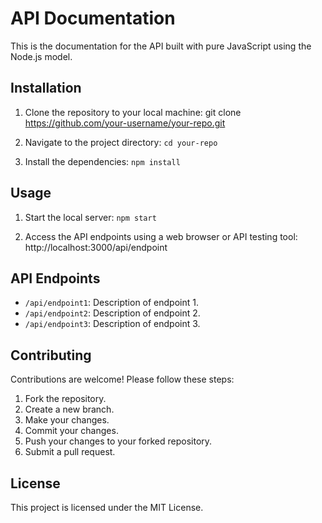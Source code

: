 # API Documentation

This is the documentation for the API built with pure JavaScript using the Node.js model.

## Installation

1. Clone the repository to your local machine:
git clone https://github.com/your-username/your-repo.git

2. Navigate to the project directory:
`cd your-repo`

3. Install the dependencies:
`npm install`

## Usage

1. Start the local server:
`npm start`

2. Access the API endpoints using a web browser or API testing tool:
http://localhost:3000/api/endpoint

## API Endpoints

- `/api/endpoint1`: Description of endpoint 1.
- `/api/endpoint2`: Description of endpoint 2.
- `/api/endpoint3`: Description of endpoint 3.

## Contributing

Contributions are welcome! Please follow these steps:

1. Fork the repository.
2. Create a new branch.
3. Make your changes.
4. Commit your changes.
5. Push your changes to your forked repository.
6. Submit a pull request.

## License

This project is licensed under the MIT License.
